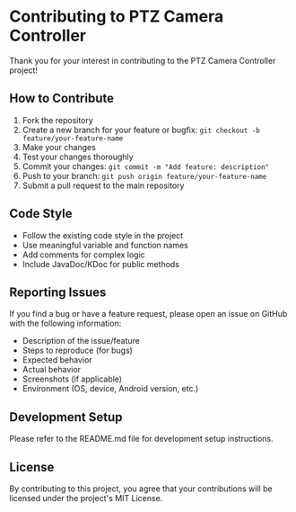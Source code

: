 # Contributing to PTZ Camera Controller

Thank you for your interest in contributing to the PTZ Camera Controller project!

## How to Contribute

1. Fork the repository
2. Create a new branch for your feature or bugfix: `git checkout -b feature/your-feature-name`
3. Make your changes
4. Test your changes thoroughly
5. Commit your changes: `git commit -m "Add feature: description"`
6. Push to your branch: `git push origin feature/your-feature-name`
7. Submit a pull request to the main repository

## Code Style

- Follow the existing code style in the project
- Use meaningful variable and function names
- Add comments for complex logic
- Include JavaDoc/KDoc for public methods

## Reporting Issues

If you find a bug or have a feature request, please open an issue on GitHub with the following information:

- Description of the issue/feature
- Steps to reproduce (for bugs)
- Expected behavior
- Actual behavior
- Screenshots (if applicable)
- Environment (OS, device, Android version, etc.)

## Development Setup

Please refer to the README.md file for development setup instructions.

## License

By contributing to this project, you agree that your contributions will be licensed under the project's MIT License.